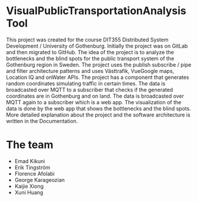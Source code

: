 # VisualPublicTransportationAnalysisTool
This project was created for the course DIT355 Distributed System Development / University of Gothenburg. Initially the project was on GitLab and then migrated to GitHub. The idea of the project is to analyze the bottlenecks and the blind spots for the public transport system of the Gothenburg region in Sweden. The project uses the publish subscribe / pipe and filter architecture patterns and uses Västtrafik, VueGoogle maps, Location IQ and onWater APIs. The project has a component that generates random coordinates simulating traffic in certain times. The data is broadcasted over MQTT to a subscriber that checks if the generated coordinates are in Gothenburg and on land. The data is broadcasted over MQTT again to a subscriber which is a web app. The visualization of the data is done by the web app that shows the bottlenecks and the blind spots. More detailed explanation about the project and the software architecture is written in the Documentation.

# The team
* Emad Kikuni
* Erik Tingström
* Florence Afolabi
* George Karageozian
* Kaijie Xiong
* Xuni Huang


